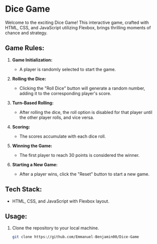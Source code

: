 # Dice Game

Welcome to the exciting Dice Game! This interactive game, crafted with HTML, CSS, and JavaScript utilizing Flexbox, brings thrilling moments of chance and strategy.

## Game Rules:

1. **Game Initialization:**
   - A player is randomly selected to start the game.

2. **Rolling the Dice:**
   - Clicking the "Roll Dice" button will generate a random number, adding it to the corresponding player's score.

3. **Turn-Based Rolling:**
   - After rolling the dice, the roll option is disabled for that player until the other player rolls, and vice versa.

4. **Scoring:**
   - The scores accumulate with each dice roll.

5. **Winning the Game:**
   - The first player to reach 30 points is considered the winner.

6. **Starting a New Game:**
   - After a player wins, click the "Reset" button to start a new game.

## Tech Stack:

   - HTML, CSS, and JavaScript with Flexbox layout.

## Usage:

1. Clone the repository to your local machine.
   ```bash
   git clone https://github.com/Emmanuel-Benjamin00/Dice-Game